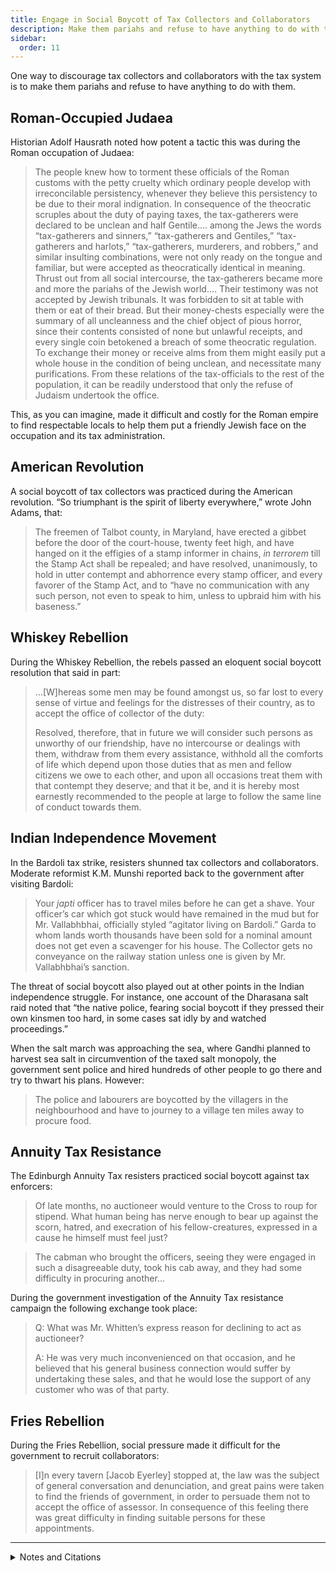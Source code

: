 ```yaml
---
title: Engage in Social Boycott of Tax Collectors and Collaborators
description: Make them pariahs and refuse to have anything to do with them.
sidebar:
  order: 11
---
```

One way to discourage tax collectors and collaborators with the tax system is to make them pariahs and refuse to have anything to do with them.

## Roman-Occupied Judaea

Historian Adolf Hausrath noted how potent a tactic this was during the Roman occupation of Judaea:

> The people knew how to torment these officials of the Roman customs with the petty cruelty which ordinary people develop with irreconcilable persistency, whenever they believe this persistency to be due to their moral indignation. In consequence of the theocratic scruples about the duty of paying taxes, the tax-gatherers were declared to be unclean and half Gentile.… among the Jews the words “tax-gatherers and sinners,” “tax-gatherers and Gentiles,” “tax-gatherers and harlots,” “tax-gatherers, murderers, and robbers,” and similar insulting combinations, were not only ready on the tongue and familiar, but were accepted as theocratically identical in meaning. Thrust out from all social intercourse, the tax-gatherers became more and more the pariahs of the Jewish world.… Their testimony was not accepted by Jewish tribunals. It was forbidden to sit at table with them or eat of their bread. But their money-chests especially were the summary of all uncleanness and the chief object of pious horror, since their contents consisted of none but unlawful receipts, and every single coin betokened a breach of some theocratic regulation. To exchange their money or receive alms from them might easily put a whole house in the condition of being unclean, and necessitate many purifications. From these relations of the tax-officials to the rest of the population, it can be readily understood that only the refuse of Judaism undertook the office.

This, as you can imagine, made it difficult and costly for the Roman empire to find respectable locals to help them put a friendly Jewish face on the occupation and its tax administration.

## American Revolution

A social boycott of tax collectors was practiced during the American revolution.
“So triumphant is the spirit of liberty everywhere,” wrote John Adams, that:

> The freemen of Talbot county, in Maryland, have erected a gibbet before the door of the court-house, twenty feet high, and have hanged on it the effigies of a stamp informer in chains, <i>in terrorem</i> till the Stamp Act shall be repealed; and have resolved, unanimously, to hold in utter contempt and abhorrence every stamp officer, and every favorer of the Stamp Act, and to “have no communication with any such person, not even to speak to him, unless to upbraid him with his baseness.”

## Whiskey Rebellion

During the Whiskey Rebellion, the rebels passed an eloquent social boycott resolution that said in part:

> …[W]hereas some men may be found amongst us, so far lost to every sense of virtue and feelings for the distresses of their country, as to accept the office of collector of the duty:
>
> Resolved, therefore, that in future we will consider such persons as unworthy of our friendship, have no intercourse or dealings with them, withdraw from them every assistance, withhold all the comforts of life which depend upon those duties that as men and fellow citizens we owe to each other, and upon all occasions treat them with that contempt they deserve; and that it be, and it is hereby most earnestly recommended to the people at large to follow the same line of conduct towards them.

## Indian Independence Movement

In the Bardoli tax strike, resisters shunned tax collectors and collaborators.
Moderate reformist K.M. Munshi reported back to the government after visiting Bardoli:

> Your <i>japti</i> officer has to travel miles before he can get a shave. Your officer’s car which got stuck would have remained in the mud but for Mr. Vallabhbhai, officially styled “agitator living on Bardoli.” Garda to whom lands worth thousands have been sold for a nominal amount does not get even a scavenger for his house. The Collector gets no conveyance on the railway station unless one is given by Mr. Vallabhbhai’s sanction.

The threat of social boycott also played out at other points in the Indian independence struggle.
For instance, one account of the Dharasana salt raid noted that “the native police, fearing social boycott if they pressed their own kinsmen too hard, in some cases sat idly by and watched proceedings.”

When the salt march was approaching the sea, where Gandhi planned to harvest sea salt in circumvention of the taxed salt monopoly, the government sent police and hired hundreds of other people to go there and try to thwart his plans.
However:

> The police and labourers are boycotted by the villagers in the neighbourhood and have to journey to a village ten miles away to procure food.

## Annuity Tax Resistance

The Edinburgh Annuity Tax resisters practiced social boycott against tax enforcers:

> Of late months, no auctioneer would venture to the Cross to roup for stipend. What human being has nerve enough to bear up against the scorn, hatred, and execration of his fellow-creatures, expressed in a cause he himself must feel just?

> The cabman who brought the officers, seeing they were engaged in such a disagreeable duty, took his cab away, and they had some difficulty in procuring another…

During the government investigation of the Annuity Tax resistance campaign the following exchange took place:

> Q: What was Mr. Whitten’s express reason for declining to act as auctioneer?
>
> A: He was very much inconvenienced on that occasion, and he believed that his general business connection would suffer by undertaking these sales, and that he would lose the support of any customer who was of that party.

## Fries Rebellion

During the Fries Rebellion, social pressure made it difficult for the government to recruit collaborators:

> [I]n every tavern [Jacob Eyerley] stopped at, the law was the subject of general conversation and denunciation, and great pains were taken to find the friends of government, in order to persuade them not to accept the office of assessor. In consequence of this feeling there was great difficulty in finding suitable persons for these appointments.

<hr />

<details>
<summary>Notes and Citations</summary>

* Hausrath, Adolf <i>A History of the New Testament Times</i>, Vol. II (1880) pp. 79–83
* Adams, John, diary entry dated 2 January 1766, <i>The Works of John Adams</i>, Vol. II (1850), p. 173
* Brackenridge, H.M. <i>History of the Western Insurrection</i> (1859), p. 37
* Munshi, K.M., quoted in Desai, Mahadev <i>The Story of Bardoli</i> (1929) p. 217
* “Official, 8 Die in India Riots, 550 Wounded” <i>New York Evening Post</i>, 26 May 1930, p. 1
* “Civil Disobedience” <i>The Canberra Times</i> 29 March 1930, p. 5
* “The Passive Resistance of Edinburgh, to the Clergy-Tax.” <i>Tait’s Edinburgh Magazine</i>, September 1833, p. 801
* “Minutes of Evidence” <i>Report from the Select Committee on the Edinburgh Annuity Tax Abolition Act (1860) and Canongate Annuity Tax Act</i>, p. 88
* Davis, W.W.H. <i>The Fries Rebellion</i> (1899) p. 38

</details>
